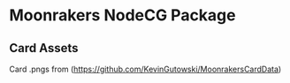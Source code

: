 # Moonrakers NodeCG Package

## Card Assets

Card .pngs from (https://github.com/KevinGutowski/MoonrakersCardData)